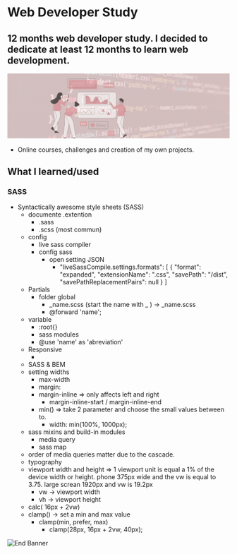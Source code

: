 # Web Developer Study
## 12 months web developer study. I decided to dedicate at least 12 months to learn web development.

![Begin Banner](/Documentation/top-1200x350.gif)

* Online courses, challenges and creation of my own projects.

## What I learned/used 
### SASS 
* Syntactically awesome style sheets (SASS) 
    * documente .extention
        * .sass
        * .scss (most commun)
    * config
        * live sass compiler
        * config sass
            * open setting JSON
                * "liveSassCompile.settings.formats": [
                    {
                        "format": "expanded",
                        "extensionName": ".css",
                        "savePath": "/dist",
                        "savePathReplacementPairs": null
                    }
                ]
    * Partials
        * folder global
            * _name.scss (start the name with _ ) -> _name.scss
            * @forward 'name';
    * variable
        * :root{}
        * sass modules
        * @use 'name' as 'abreviation'
    * Responsive 
        * <meta name="viewport" content="width=device-width, initial-scale=1.0">
    * SASS & BEM
    * setting widths
        * max-width
        * margin:
        * margin-inline => only affects left and right
            * margin-inline-start / margin-inline-end
        * min() =>  take 2 parameter and choose the small values between to.
            * width: min(100%, 1000px);
    * sass mixins and build-in modules
        * media query
        * sass map
    * order of media queries matter due to the cascade.
    * typography
    * viewport width and height => 1 viewport unit is equal a 1% of the device width or height. phone 375px wide and the vw is equal to 3.75. large screan 1920px and vw is 19.2px
        * vw -> viewport width
        * vh -> viewport height
    * calc( 16px + 2vw)
    * clamp() -> set a min and max value 
        * clamp(min, prefer, max)
            * clamp(28px, 16px + 2vw, 40px);


![End Banner](/Documentation/botton-1200x350.gif)
